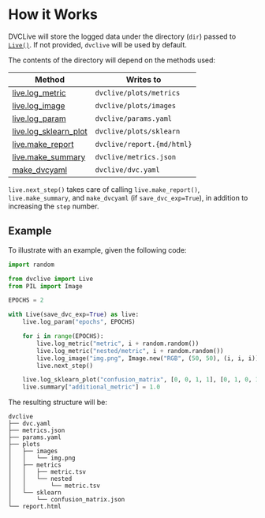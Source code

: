 # How it Works

DVCLive will store the logged data under the directory (`dir`) passed to
[`Live()`](/doc/dvclive/api-reference/live). If not provided, `dvclive` will be
used by default.

The contents of the directory will depend on the methods used:

| Method                                                                    | Writes to                  |
| ------------------------------------------------------------------------- | -------------------------- |
| [live.log_metric](/doc/dvclive/api-reference/live/log_metric)             | `dvclive/plots/metrics`    |
| [live.log_image](/doc/dvclive/api-reference/live/log_image)               | `dvclive/plots/images`     |
| [live.log_param](/doc/dvclive/api-reference/live/log_param)               | `dvclive/params.yaml`      |
| [live.log_sklearn_plot](/doc/dvclive/api-reference/live/log_sklearn_plot) | `dvclive/plots/sklearn`    |
| [live.make_report](/doc/dvclive/api-reference/live/make_report)           | `dvclive/report.{md/html}` |
| [live.make_summary](/doc/dvclive/api-reference/live/make_summary)         | `dvclive/metrics.json`     |
| [make_dvcyaml](/doc/dvclive/api-reference/live/end)                       | `dvclive/dvc.yaml`         |

<admon type="tip">

`live.next_step()` takes care of calling `live.make_report()`,
`live.make_summary`, and `make_dvcyaml` (if `save_dvc_exp=True`), in addition to
increasing the `step` number.

</admon>

## Example

To illustrate with an example, given the following code:

```python
import random

from dvclive import Live
from PIL import Image

EPOCHS = 2

with Live(save_dvc_exp=True) as live:
    live.log_param("epochs", EPOCHS)

    for i in range(EPOCHS):
        live.log_metric("metric", i + random.random())
        live.log_metric("nested/metric", i + random.random())
        live.log_image("img.png", Image.new("RGB", (50, 50), (i, i, i)))
        live.next_step()

    live.log_sklearn_plot("confusion_matrix", [0, 0, 1, 1], [0, 1, 0, 1])
    live.summary["additional_metric"] = 1.0
```

The resulting structure will be:

```
dvclive
├── dvc.yaml
├── metrics.json
├── params.yaml
├── plots
│   ├── images
│   │   └── img.png
│   ├── metrics
│   │   ├── metric.tsv
│   │   └── nested
│   │       └── metric.tsv
│   └── sklearn
│       └── confusion_matrix.json
└── report.html
```
